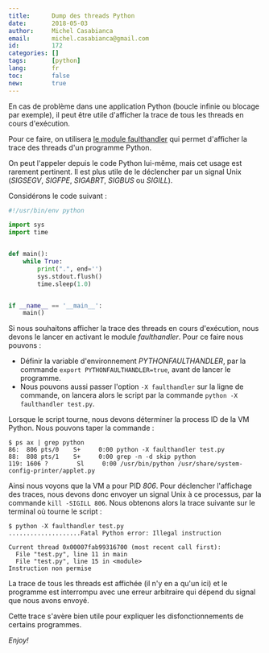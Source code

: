 ```yaml
---
title:      Dump des threads Python
date:       2018-05-03
author:     Michel Casabianca
email:      michel.casabianca@gmail.com
id:         172
categories: []
tags:       [python]
lang:       fr
toc:        false
new:        true
---
```


En cas de problème dans une application Python (boucle infinie ou blocage par exemple), il peut être utile d'afficher la trace de tous les threads en cours d'exécution.

<!--more-->

Pour ce faire, on utilisera [le module faulthandler](https://docs.python.org/3/library/faulthandler.html) qui permet d'afficher la trace des threads d'un programme Python.

On peut l'appeler depuis le code Python lui-même, mais cet usage est rarement pertinent. Il est plus utile de le déclencher par un signal Unix (*SIGSEGV*, *SIGFPE*, *SIGABRT*, *SIGBUS* ou *SIGILL*).

Considérons le code suivant :

```python
#!/usr/bin/env python

import sys
import time


def main():
    while True:
        print(".", end='')
        sys.stdout.flush()
        time.sleep(1.0)


if __name__ == '__main__':
    main()
```

Si nous souhaitons afficher la trace des threads en cours d'exécution, nous devons le lancer en activant le module *faulthandler*. Pour ce faire nous pouvons :

- Définir la variable d'environnement *PYTHONFAULTHANDLER*, par la commande `export PYTHONFAULTHANDLER=true`, avant de lancer le programme.
- Nous pouvons aussi passer l'option `-X faulthandler` sur la ligne de commande, on lancera alors le script par la commande `python -X faulthandler test.py`.

Lorsque le script tourne, nous devons déterminer la process ID de la VM Python. Nous pouvons taper la commande :

```
$ ps ax | grep python
86:  806 pts/0    S+     0:00 python -X faulthandler test.py
88:  808 pts/1    S+     0:00 grep -n -d skip python
119: 1606 ?        Sl     0:00 /usr/bin/python /usr/share/system-config-printer/applet.py
```

Ainsi nous voyons que la VM a pour PID *806*. Pour déclencher l'affichage des traces, nous devons donc envoyer un signal Unix à ce processus, par la commande `kill -SIGILL 806`. Nous obtenons alors la trace suivante sur le terminal où tourne le script :

```
$ python -X faulthandler test.py 
....................Fatal Python error: Illegal instruction

Current thread 0x00007fab99316700 (most recent call first):
  File "test.py", line 11 in main
  File "test.py", line 15 in <module>
Instruction non permise
```

La trace de tous les threads est affichée (il n'y en a qu'un ici) et le programme est interrompu avec une erreur arbitraire qui dépend du signal que nous avons envoyé.

Cette trace s'avère bien utile pour expliquer les disfonctionnements de certains programmes.

*Enjoy!*
